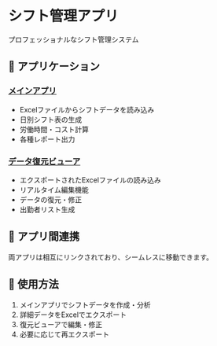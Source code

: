 # シフト管理アプリ

プロフェッショナルなシフト管理システム

## 🚀 アプリケーション

### [メインアプリ](https://takahirohayashi358244.github.io/shift-management-app/)
- Excelファイルからシフトデータを読み込み
- 日別シフト表の生成
- 労働時間・コスト計算
- 各種レポート出力

### [データ復元ビューア](https://takahirohayashi358244.github.io/shift-management-app/viewer.html)
- エクスポートされたExcelファイルの読み込み
- リアルタイム編集機能
- データの復元・修正
- 出勤者リスト生成

## 🔄 アプリ間連携
両アプリは相互にリンクされており、シームレスに移動できます。

## 💾 使用方法
1. メインアプリでシフトデータを作成・分析
2. 詳細データをExcelでエクスポート
3. 復元ビューアで編集・修正
4. 必要に応じて再エクスポート
